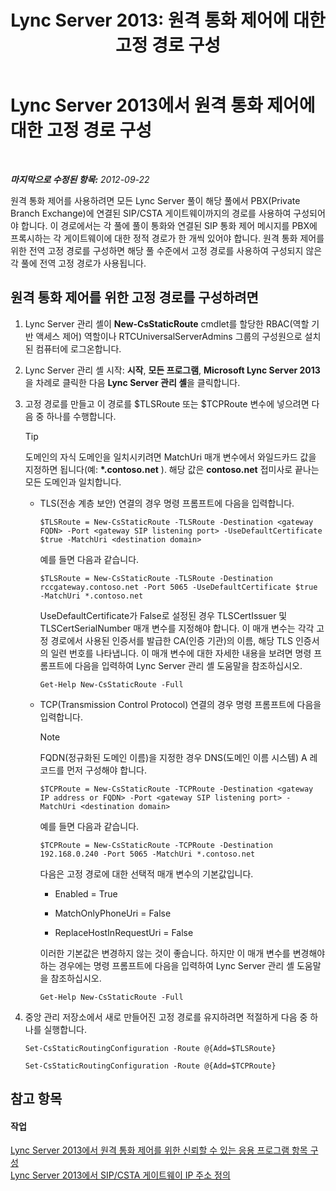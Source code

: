 ﻿---
title: 'Lync Server 2013: 원격 통화 제어에 대한 고정 경로 구성'
TOCTitle: 원격 통화 제어에 대한 고정 경로 구성
ms:assetid: f7003023-443d-48ee-989b-71e8b0b0abbd
ms:mtpsurl: https://technet.microsoft.com/ko-kr/library/Gg615051(v=OCS.15)
ms:contentKeyID: 49305566
ms.date: 08/10/2015
mtps_version: v=OCS.15
ms.translationtype: HT
---

# Lync Server 2013에서 원격 통화 제어에 대한 고정 경로 구성

 

_**마지막으로 수정된 항목:** 2012-09-22_

원격 통화 제어를 사용하려면 모든 Lync Server 풀이 해당 풀에서 PBX(Private Branch Exchange)에 연결된 SIP/CSTA 게이트웨이까지의 경로를 사용하여 구성되어야 합니다. 이 경로에서는 각 풀에 풀이 통화와 연결된 SIP 통화 제어 메시지를 PBX에 프록시하는 각 게이트웨이에 대한 정적 경로가 한 개씩 있어야 합니다. 원격 통화 제어를 위한 전역 고정 경로를 구성하면 해당 풀 수준에서 고정 경로를 사용하여 구성되지 않은 각 풀에 전역 고정 경로가 사용됩니다.

## 원격 통화 제어를 위한 고정 경로를 구성하려면

1.  Lync Server 관리 셸이 **New-CsStaticRoute** cmdlet를 할당한 RBAC(역할 기반 액세스 제어) 역할이나 RTCUniversalServerAdmins 그룹의 구성원으로 설치된 컴퓨터에 로그온합니다.

2.  Lync Server 관리 셸 시작: **시작**, **모든 프로그램**, **Microsoft Lync Server 2013**을 차례로 클릭한 다음 **Lync Server 관리 셸**을 클릭합니다.

3.  고정 경로를 만들고 이 경로를 $TLSRoute 또는 $TCPRoute 변수에 넣으려면 다음 중 하나를 수행합니다.
    

    > [!TIP]
    > 도메인의 자식 도메인을 일치시키려면 MatchUri 매개 변수에서 와일드카드 값을 지정하면 됩니다(예: <STRONG>*.contoso.net</STRONG> ). 해당 값은 <STRONG>contoso.net</STRONG> 접미사로 끝나는 모든 도메인과 일치합니다.

    
      - TLS(전송 계층 보안) 연결의 경우 명령 프롬프트에 다음을 입력합니다.
        
            $TLSRoute = New-CsStaticRoute -TLSRoute -Destination <gateway FQDN> -Port <gateway SIP listening port> -UseDefaultCertificate $true -MatchUri <destination domain>
        
        예를 들면 다음과 같습니다.
        
            $TLSRoute = New-CsStaticRoute -TLSRoute -Destination rccgateway.contoso.net -Port 5065 -UseDefaultCertificate $true -MatchUri *.contoso.net
        
        UseDefaultCertificate가 False로 설정된 경우 TLSCertIssuer 및 TLSCertSerialNumber 매개 변수를 지정해야 합니다. 이 매개 변수는 각각 고정 경로에서 사용된 인증서를 발급한 CA(인증 기관)의 이름, 해당 TLS 인증서의 일련 번호를 나타냅니다. 이 매개 변수에 대한 자세한 내용을 보려면 명령 프롬프트에 다음을 입력하여 Lync Server 관리 셸 도움말을 참조하십시오.
        
            Get-Help New-CsStaticRoute -Full
    
      - TCP(Transmission Control Protocol) 연결의 경우 명령 프롬프트에 다음을 입력합니다.
        

        > [!NOTE]
        > FQDN(정규화된 도메인 이름)을 지정한 경우 DNS(도메인 이름 시스템) A 레코드를 먼저 구성해야 합니다.

        
            $TCPRoute = New-CsStaticRoute -TCPRoute -Destination <gateway IP address or FQDN> -Port <gateway SIP listening port> -MatchUri <destination domain>
        
        예를 들면 다음과 같습니다.
        
            $TCPRoute = New-CsStaticRoute -TCPRoute -Destination 192.168.0.240 -Port 5065 -MatchUri *.contoso.net
        
        다음은 고정 경로에 대한 선택적 매개 변수의 기본값입니다.
        
          - Enabled = True
        
          - MatchOnlyPhoneUri = False
        
          - ReplaceHostInRequestUri = False
        
        이러한 기본값은 변경하지 않는 것이 좋습니다. 하지만 이 매개 변수를 변경해야 하는 경우에는 명령 프롬프트에 다음을 입력하여 Lync Server 관리 셸 도움말을 참조하십시오.
        
            Get-Help New-CsStaticRoute -Full

4.  중앙 관리 저장소에서 새로 만들어진 고정 경로를 유지하려면 적절하게 다음 중 하나를 실행합니다.
    
        Set-CsStaticRoutingConfiguration -Route @{Add=$TLSRoute}
    
        Set-CsStaticRoutingConfiguration -Route @{Add=$TCPRoute}

## 참고 항목

#### 작업

[Lync Server 2013에서 원격 통화 제어를 위한 신뢰할 수 있는 응용 프로그램 항목 구성](lync-server-2013-configure-a-trusted-application-entry-for-remote-call-control.md)  
[Lync Server 2013에서 SIP/CSTA 게이트웨이 IP 주소 정의](lync-server-2013-define-a-sip-csta-gateway-ip-address.md)

